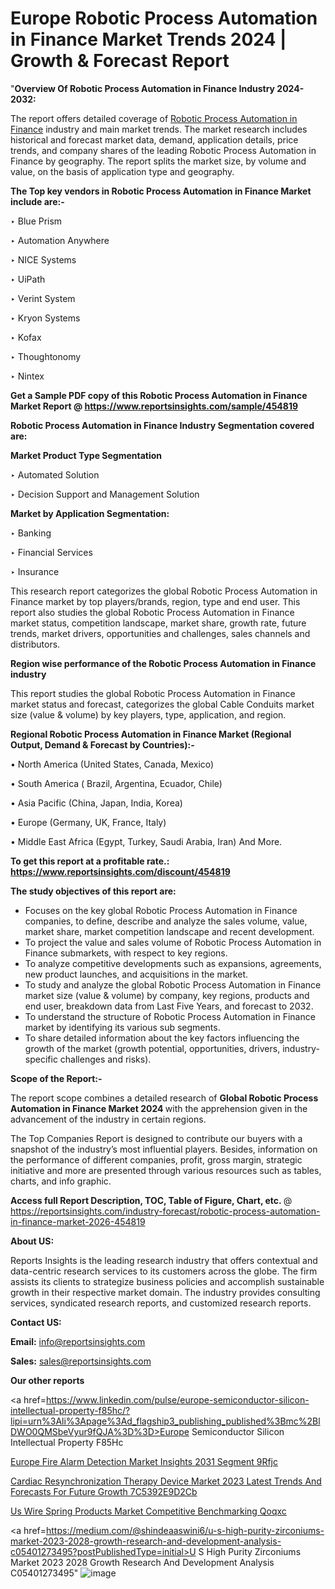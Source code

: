 # Europe Robotic Process Automation in Finance Market Trends 2024 | Growth & Forecast Report

"<strong>Overview Of Robotic Process Automation in Finance Industry 2024-2032:</strong>

The report offers detailed coverage of <a href=https://www.reportsinsights.com/sample/454819>Robotic Process Automation in Finance</a> industry and main market trends. The market research includes historical and forecast market data, demand, application details, price trends, and company shares of the leading Robotic Process Automation in Finance by geography. The report splits the market size, by volume and value, on the basis of application type and geography.

<strong>The Top key vendors in Robotic Process Automation in Finance Market include are:- </strong>

‣ Blue Prism

‣ Automation Anywhere

‣ NICE Systems

‣ UiPath

‣ Verint System

‣ Kryon Systems

‣ Kofax

‣ Thoughtonomy

‣ Nintex

<strong>Get a Sample PDF copy of this Robotic Process Automation in Finance Market Report </strong><strong>@ <a href=https://www.reportsinsights.com/sample/454819 style=color:#0000ff;>https://www.reportsinsights.com/sample/454819</a> </strong>

<strong>Robotic Process Automation in Finance Industry Segmentation covered are:</strong>

<strong>Market Product Type Segmentation</strong>

‣ Automated Solution

‣ Decision Support and Management Solution

<strong>Market by Application Segmentation:</strong>

‣ Banking

‣ Financial Services

‣ Insurance

This research report categorizes the global Robotic Process Automation in Finance market by top players/brands, region, type and end user. This report also studies the global Robotic Process Automation in Finance market status, competition landscape, market share, growth rate, future trends, market drivers, opportunities and challenges, sales channels and distributors.

<strong>Region wise performance of the Robotic Process Automation in Finance industry</strong><strong> </strong>

This report studies the global Robotic Process Automation in Finance market status and forecast, categorizes the global Cable Conduits market size (value &amp; volume) by key players, type, application, and region. 

<strong>Regional Robotic Process Automation in Finance Market (Regional Output, Demand &amp; Forecast by Countries):-</strong>

• North America (United States, Canada, Mexico)

• South America ( Brazil, Argentina, Ecuador, Chile)

• Asia Pacific (China, Japan, India, Korea)

• Europe (Germany, UK, France, Italy)

• Middle East Africa (Egypt, Turkey, Saudi Arabia, Iran) And More.

<strong>To get this report at a profitable rate.: <a href=https://www.reportsinsights.com/discount/454819 style=color:#0000ff;>https://www.reportsinsights.com/discount/454819</a></strong>

<strong>The study objectives of this report are:</strong>
<ul>
  <li>Focuses on the key global Robotic Process Automation in Finance companies, to define, describe and analyze the sales volume, value, market share, market competition landscape and recent development.</li>
  <li>To project the value and sales volume of Robotic Process Automation in Finance submarkets, with respect to key regions.</li>
  <li>To analyze competitive developments such as expansions, agreements, new product launches, and acquisitions in the market.</li>
  <li>To study and analyze the global Robotic Process Automation in Finance market size (value &amp; volume) by company, key regions, products and end user, breakdown data from Last Five Years, and forecast to 2032.</li>
  <li>To understand the structure of Robotic Process Automation in Finance market by identifying its various sub segments.</li>
  <li>To share detailed information about the key factors influencing the growth of the market (growth potential, opportunities, drivers, industry-specific challenges and risks).</li>
</ul>
<strong>Scope of the Report:-</strong><strong> </strong>

The report scope combines a detailed research of <strong>Global Robotic Process Automation in Finance Market 2024 </strong>with the apprehension given in the advancement of the industry in certain regions.

The Top Companies Report is designed to contribute our buyers with a snapshot of the industry’s most influential players. Besides, information on the performance of different companies, profit, gross margin, strategic initiative and more are presented through various resources such as tables, charts, and info graphic.

<strong>Access full Report Description, TOC, Table of Figure, Chart, etc. </strong>@   <a href=https://reportsinsights.com/industry-forecast/robotic-process-automation-in-finance-market-2026-454819 style=color:#0000ff;>https://reportsinsights.com/industry-forecast/robotic-process-automation-in-finance-market-2026-454819</a>

<strong>About US:</strong>

Reports Insights is the leading research industry that offers contextual and data-centric research services to its customers across the globe. The firm assists its clients to strategize business policies and accomplish sustainable growth in their respective market domain. The industry provides consulting services, syndicated research reports, and customized research reports.

<strong>Contact US:</strong>

<p class=""""><b>Email:</b> <a href=mailto:info@reportsinsights.com>info@reportsinsights.com</a></p>
<p class=""""><b>Sales:</b> <a href=mailto:sales@reportsinsights.com>sales@reportsinsights.com</a></p>

<strong>Our other reports</strong>

<a href=https://www.linkedin.com/pulse/europe-semiconductor-silicon-intellectual-property-f85hc/?lipi=urn%3Ali%3Apage%3Ad_flagship3_publishing_published%3Bmc%2BlDWO0QMSbeVyur9fQJA%3D%3D>Europe Semiconductor Silicon Intellectual Property F85Hc</a>

<a href=https://www.linkedin.com/pulse/europe-fire-alarm-detection-market-insights-2031-segment-9rfjc/>Europe Fire Alarm Detection Market Insights 2031 Segment 9Rfjc</a>

<a href=https://medium.com/@jagrutiayachit3/cardiac-resynchronization-therapy-device-market-2023-latest-trends-and-forecasts-for-future-growth-7c5392e9d2cb>Cardiac Resynchronization Therapy Device Market 2023 Latest Trends And Forecasts For Future Growth 7C5392E9D2Cb</a>

<a href=https://www.linkedin.com/pulse/us-wire-spring-products-market-competitive-benchmarking-qoqxc/>Us Wire Spring Products Market Competitive Benchmarking Qoqxc</a>

<a href=https://medium.com/@shindeaaswini6/u-s-high-purity-zirconiums-market-2023-2028-growth-research-and-development-analysis-c05401273495?postPublishedType=initial>U S High Purity Zirconiums Market 2023 2028 Growth Research And Development Analysis C05401273495</a>"
![image](https://github.com/Reportsinsights123/RIgrowth/assets/158415881/2d9c8289-9e02-435d-8052-fe1e8d30ec8a)

